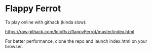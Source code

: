 # Flappy Ferrot

To play online with githack (kinda slow):

https://raw.githack.com/loloRvz/flappyFerrot/master/index.html

For better performance, clone the repo and launch index.html on your browser.
